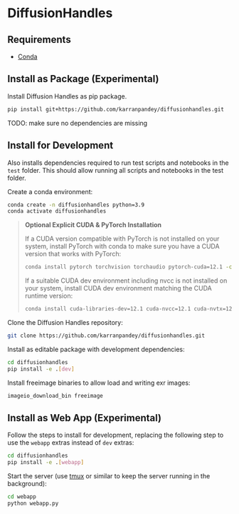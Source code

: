 # DiffusionHandles

## Requirements

- [Conda](https://docs.conda.io/en/latest/miniconda.html)

## Install as Package (Experimental)

Install Diffusion Handles as pip package.

```bash
pip install git+https://github.com/karranpandey/diffusionhandles.git
```
TODO: make sure no dependencies are missing

## Install for Development

Also installs dependencies required to run test scripts and notebooks in the `test` folder. This should allow running all scripts and notebooks in the test folder.

Create a conda environment:
```bash
conda create -n diffusionhandles python=3.9
conda activate diffusionhandles
```

> **Optional Explicit CUDA & PyTorch Installation**
>
> If a CUDA version compatible with PyTorch is not installed on your system, install PyTorch with conda to make sure you have a CUDA version that works with PyTorch:
> ```bash
> conda install pytorch torchvision torchaudio pytorch-cuda=12.1 -c pytorch -c nvidia
> ```
>
> If a suitable CUDA dev environment including nvcc is not installed on your system, install CUDA dev environment matching the CUDA runtime version:
> ```bash
> conda install cuda-libraries-dev=12.1 cuda-nvcc=12.1 cuda-nvtx=12.1 cuda-cupti=12.1 -c nvidia
> ```

Clone the Diffusion Handles repository:
```bash
git clone https://github.com/karranpandey/diffusionhandles.git
```

Install as editable package with development dependencies:
```bash
cd diffusionhandles
pip install -e .[dev]
```

Install freeimage binaries to allow load and writing exr images:
```bash
imageio_download_bin freeimage
```

## Install as Web App (Experimental)

Follow the steps to install for development, replacing the following step to use the `webapp` extras instead of `dev` extras:
```bash
cd diffusionhandles
pip install -e .[webapp]
```

Start the server (use [tmux](https://github.com/tmux/tmux/wiki) or similar to keep the server running in the background):
```bash
cd webapp
python webapp.py
```
